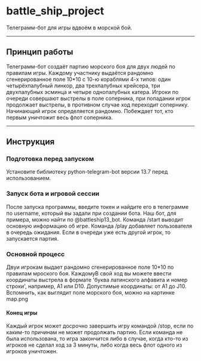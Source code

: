 # battle_ship_project
Телеграмм-бот для игры вдвоём в морской бой.

---

## Принцип работы

Телеграмм-бот создаёт партию морского боя для двух людей по правилам игры. Каждому участнику выдаётся рандомно сгенерированное поле 10*10 с 10-ю кораблями 4-х типов: один четырёхпалубный линкор, два трехпалубных крейсера, три двухпалубных эсминца и четыре однопалубных катера. Игроки по очереди совершают выстрелы в поле соперника, при попадании игрок продолжает выстрелы, в противном случае ход переходит сопернику. Начинающий игрок определяется рандомно. Побеждает тот, кто первым уничтожит весь флот соперника.

---

## Инструкция

### Подготовка перед запуском
Установите библиотеку python-telegram-bot версии 13.7 перед использованием.

### Запуск бота и игровой сессии
После запуска программы, введите токен и найдите его в телеграмме по username, который вы задали при создании бота. Наш бот, для примера, можно найти по @battleship13_bot. Команда /start выводит основную информацию об игре. Команда /play добавляет пользователя в очередь ожидания. Если в очереди уже есть другой игрок, то запускается партия.

### Основной процесс
Двуи игрокам выдает рандомно сгенерированное поле 10*10 по правилам мроского боя. КаждомуВ свой ход вы можете ввести координаты выстрела в формате 'буква латинского алфавита и номер строки', например, A1 или D10. Допустимые координаты: от A1 до J10. Вспомнить, как выглядит поле морского боя, можно на картинке map.png

#### Конец игры
Каждый игрок может досрочно завершить игру командой /stop, если по каким-то причинам не может продолжать партию. Если команда не была использована, то игра закончится либо в случае, когда кто-то из игроков не сделал ход за 3 минуты, либо когда весь флот одного из игроков уничтожен.
